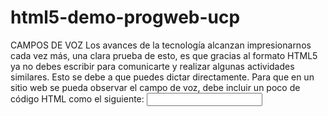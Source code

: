 html5-demo-progweb-ucp
======================
CAMPOS DE VOZ
Los avances de la tecnología alcanzan impresionarnos cada vez más, una clara prueba de esto, es que gracias al formato HTML5 ya no debes escribir para comunicarte y realizar algunas actividades similares. Esto se debe a que puedes dictar directamente.
Para que en un sitio web se pueda observar el campo de voz, debe incluir un poco de código HTML como el siguiente:
<input type="text" x-webkit-speech /> 


